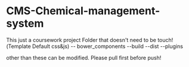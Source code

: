 # CMS-Chemical-management-system
This just a coursework project
Folder that doesn't need to be touch!(Template Default css&js)
-- bower_components
--build
--dist
--plugins

other than these can be modified.
Please pull first before push!
